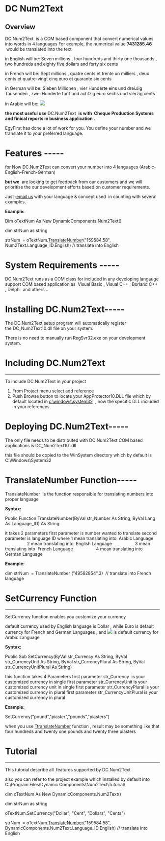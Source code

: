 ﻿DC Num2Text
=============



Overview
---------

DC.Num2Text  is a COM based component that convert numerical values into words in 4 languages
For example, the numerical value **7431285.46**  would be translated into the text 


in English will be:
Seven millions , four hundreds and thirty one thousands , two hundreds and eighty five dollars and forty six cents 

in French will be:
Sept millions , quatre cents et trente un milliers , deux cents et quatre-vingt cinq euro et quarante six cents 

in German will be:
Sieben Millionen , vier Hunderte eins und dreiكig Tausenden , zwei Hunderte fünf und achtzig euro sechs und vierzig cents 

in Arabic will be:
![](Aspose.Words.b3394690-9aa4-4836-a76e-f075b60016c5.002.png)

**the most useful use** DC.Num2Text  **is with  Cheque Production Systems and finical reports in business application .**

EgyFirst has done a lot of work for you. You define your number and we translate it to your preferred language. 
# **Features -----**
for Now DC.Num2Text can convert your number into 4 languages (Arabic-English-French-German)

**but we**  are looking to get feedback from our customers and we will prioritise the our development efforts based on customer requirements.

Just :[email us](mailto:support@egyfirst.com) with your language & concept used  in counting with several examples.

**Example:**

Dim oTextNum As New DynamicComponents.Num2Text()

dim strNum as string

strNum  = oTextNum.[TranslateNumber](#chmtopic8)("159584.58", Num2Text.Language\_ID.English) // translate into English


# **System Requirements -----**
DC.Num2Text runs as a COM class for included in any developing langauge support COM based application as  Visual Basic , Visual C++ , Borland C++ , Delphi  and others ..
# **Installing DC.Num2Text-----**
The DC.Num2Text setup program will automatically register the DC\_Num2Text10.dll file on your system. 

There is no need to manually run RegSvr32.exe on your development system. 
# **Including DC.Num2Text**
-----
To include DC.Num2Text in your project  

1. From Project menu select add reference 
1. Push Browse button to locate your AppProtector10.DLL file which by default located in [c:\windows\system32](file:///c:/windows/system32)  , now the specific DLL included in your references
# **Deploying DC.Num2Text-----**
The only file needs to be distributed with DC.Num2Text COM based applications is DC\_Num2Text10 .dll

this file should be copied to the WinSystem directory which by default is C:\Windows\System32 
# **TranslateNumber Function-----**
TranslateNumber  is the function responsible for translating numbers into proper language

**Syntax:**

Public Function TranslateNumber(ByVal str\_Number As String, ByVal Lang As Language\_ID) As String

it takes 2 parameters
first parameter is number wanted to translate
second parameter is language ID
where 1 mean translating into  Arabic Language
`          `2 mean translating into  English Language
`          `3 mean translating into  French Language
`          `4 mean translating into  German Language

**Example:**

dim strNum  = TranslateNumber ("49562854",3)  // translate into French language




# **SetCurrency Function**
-----
SetCurrency function enables you customize your currency 

default currency used by English language is Dollar , while Euro is default currency for French and German Languages , and ![](Aspose.Words.b3394690-9aa4-4836-a76e-f075b60016c5.003.png) is default currency for Arabic Language

**Syntax:**

Public Sub SetCurrency(ByVal str\_Currency As String, ByVal str\_CurrencyUnit As String, ByVal str\_CurrencyPlural As String, ByVal str\_CurrencyUnitPlural As String)

this function takes 4 Parameters
first parameter str\_Currency  is your customized currency in single 
first parameter str\_CurrencyUnit is your customized currency unit in single 
first parameter str\_CurrencyPlural is your customized currency in plural
first parameter str\_CurrencyUnitPlural is your customized currency in plural

**Example:**

SetCurrency("pound","piaster","pounds","piasters") 

when you use [TtranslateNumber](#chmtopic8) function , result may be something like that
four hundreds and twenty one pounds and twenty three piasters




# Tutorial
-----
This tutorial describe all  features supported by DC.Num2Text

also you can refer to the project example which installed by default into C:\Program Files\Dynamic Components\Num2Text\Tutorial\



dim oTextNum As New DynamicComponents.Num2Text()

dim strNum as string

oTextNum.SetCurrency("Dollar", "Cent", "Dollars", "Cents")

strNum  = oTextNum.[TranslateNumber](#chmtopic8)("159584.58", DynamicComponents.Num2Text.Language\_ID.English) // translate into English


